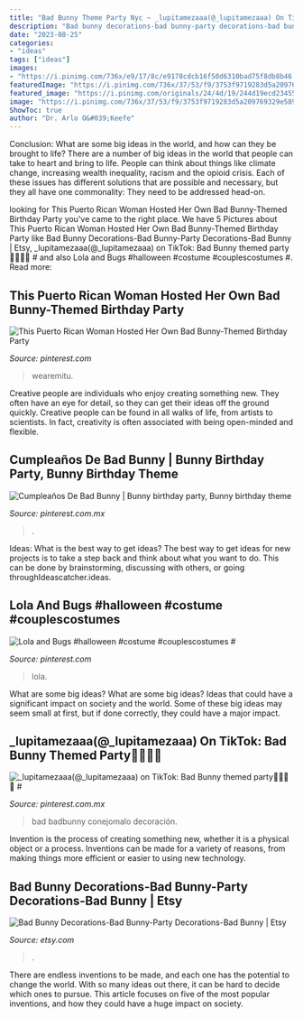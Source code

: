```yaml
---
title: "Bad Bunny Theme Party Nyc ~ _lupitamezaaa(@_lupitamezaaa) On Tiktok: Bad Bunny Themed Party🐰🤪💕🥳 #"
description: "Bad bunny decorations-bad bunny-party decorations-bad bunny"
date: "2023-08-25"
categories:
- "ideas"
tags: ["ideas"]
images:
- "https://i.pinimg.com/736x/e9/17/8c/e9178cdcb16f50d6310bad75f8db8b46.jpg"
featuredImage: "https://i.pinimg.com/736x/37/53/f9/3753f9719283d5a209769329e5898a2d.jpg"
featured_image: "https://i.pinimg.com/originals/24/4d/19/244d19ecd234556c553665d828e04cbc.jpg"
image: "https://i.pinimg.com/736x/37/53/f9/3753f9719283d5a209769329e5898a2d.jpg"
ShowToc: true
author: "Dr. Arlo O&#039;Keefe"
---
```



Conclusion: What are some big ideas in the world, and how can they be brought to life?
There are a number of big ideas in the world that people can take to heart and bring to life. People can think about things like climate change, increasing wealth inequality, racism and the opioid crisis. Each of these issues has different solutions that are possible and necessary, but they all have one commonality: They need to be addressed head-on.

	

		
looking for This Puerto Rican Woman Hosted Her Own Bad Bunny-Themed Birthday Party you've came to the right place. We have 5 Pictures about This Puerto Rican Woman Hosted Her Own Bad Bunny-Themed Birthday Party like Bad Bunny Decorations-Bad Bunny-Party Decorations-Bad Bunny | Etsy, _lupitamezaaa(@_lupitamezaaa) on TikTok: Bad Bunny themed party🐰🤪💕🥳 # and also Lola and Bugs #halloween #costume #couplescostumes #. Read more:
		
    
## This Puerto Rican Woman Hosted Her Own Bad Bunny-Themed Birthday Party

<img loading=lazy src="https://i.pinimg.com/originals/24/4d/19/244d19ecd234556c553665d828e04cbc.jpg" onerror="this.onerror=null;this.src='https://tse2.mm.bing.net/th?id=OIP.HGHjfAPsPx_7p8fduh02oQHaJ4&amp;pid=15.1';" alt="This Puerto Rican Woman Hosted Her Own Bad Bunny-Themed Birthday Party">

_Source: pinterest.com_

>wearemitu. 

	

Creative people are individuals who enjoy creating something new. They often have an eye for detail, so they can get their ideas off the ground quickly. Creative people can be found in all walks of life, from artists to scientists. In fact, creativity is often associated with being open-minded and flexible.

    
## Cumpleaños De Bad Bunny | Bunny Birthday Party, Bunny Birthday Theme

<img loading=lazy src="https://i.pinimg.com/736x/e9/17/8c/e9178cdcb16f50d6310bad75f8db8b46.jpg" onerror="this.onerror=null;this.src='https://tse4.mm.bing.net/th?id=OIP.y9qtkXy6qVo25wYXy5DzCwHaJ4&amp;pid=15.1';" alt="Cumpleaños De Bad Bunny | Bunny birthday party, Bunny birthday theme">

_Source: pinterest.com.mx_

>. 

	

Ideas: What is the best way to get ideas?
The best way to get ideas for new projects is to take a step back and think about what you want to do. This can be done by brainstorming, discussing with others, or going throughIdeascatcher.ideas.

    
## Lola And Bugs #halloween #costume #couplescostumes #

<img loading=lazy src="https://i.pinimg.com/originals/d2/13/73/d21373f6da5633cb11aade18cecec997.jpg" onerror="this.onerror=null;this.src='https://tse2.mm.bing.net/th?id=OIP.0MeFOPWHXitSZpHZOAlS2QHaJ4&amp;pid=15.1';" alt="Lola and Bugs #halloween #costume #couplescostumes #">

_Source: pinterest.com_

>lola. 

	

What are some big ideas?
What are some big ideas? Ideas that could have a significant impact on society and the world. Some of these big ideas may seem small at first, but if done correctly, they could have a major impact.

    
## _lupitamezaaa(@_lupitamezaaa) On TikTok: Bad Bunny Themed Party🐰🤪💕🥳 #

<img loading=lazy src="https://i.pinimg.com/736x/37/53/f9/3753f9719283d5a209769329e5898a2d.jpg" onerror="this.onerror=null;this.src='https://tse3.mm.bing.net/th?id=OIP.hhw_UgDdBaDYGMn6B9nguQHaNK&amp;pid=15.1';" alt="_lupitamezaaa(@_lupitamezaaa) on TikTok: Bad Bunny themed party🐰🤪💕🥳 #">

_Source: pinterest.com.mx_

>bad badbunny conejomalo decoración. 

	

Invention is the process of creating something new, whether it is a physical object or a process. Inventions can be made for a variety of reasons, from making things more efficient or easier to using new technology. 

    
## Bad Bunny Decorations-Bad Bunny-Party Decorations-Bad Bunny | Etsy

<img loading=lazy src="https://i.etsystatic.com/19778569/r/il/d3c76b/2444093260/il_794xN.2444093260_plaa.jpg" onerror="this.onerror=null;this.src='https://tse1.mm.bing.net/th?id=OIP.3b2Bhk9Zu7mBySGTfUyQ1wHaNK&amp;pid=15.1';" alt="Bad Bunny Decorations-Bad Bunny-Party Decorations-Bad Bunny | Etsy">

_Source: etsy.com_

>. 

	

There are endless inventions to be made, and each one has the potential to change the world. With so many ideas out there, it can be hard to decide which ones to pursue. This article focuses on five of the most popular inventions, and how they could have a huge impact on society.

